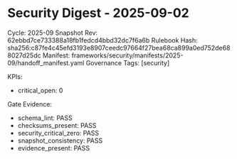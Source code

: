 # Security Digest - 2025-09-02

Cycle: 2025-09
Snapshot Rev: 62ebbd7ce733388a18fb1fedcd4bbd32dc7f6a6b
Rulebook Hash: sha256:c87fe4c45efd3193e8907ceedc97664f27bea68ca899a0ed752de688027d25dc
Manifest: frameworks/security/manifests/2025-09/handoff_manifest.yaml
Governance Tags: [security]

KPIs:
- critical_open: 0

Gate Evidence:
- schema_lint: PASS
- checksums_present: PASS
- security_critical_zero: PASS
- snapshot_consistency: PASS
- evidence_present: PASS
